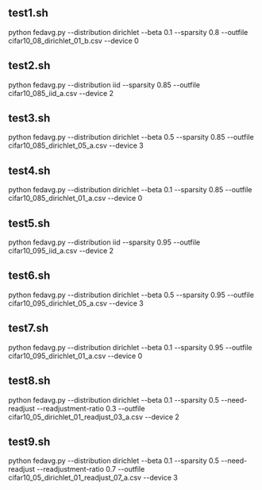 ## test1.sh

python fedavg.py --distribution dirichlet --beta 0.1 --sparsity 0.8 --outfile cifar10_08_dirichlet_01_b.csv --device 0

## test2.sh

python fedavg.py --distribution iid --sparsity 0.85 --outfile cifar10_085_iid_a.csv --device 2

## test3.sh

python fedavg.py --distribution dirichlet --beta 0.5 --sparsity 0.85 --outfile cifar10_085_dirichlet_05_a.csv --device 3

## test4.sh

python fedavg.py --distribution dirichlet --beta 0.1 --sparsity 0.85 --outfile cifar10_085_dirichlet_01_a.csv --device 0

## test5.sh

python fedavg.py --distribution iid --sparsity 0.95 --outfile cifar10_095_iid_a.csv --device 2

## test6.sh

python fedavg.py --distribution dirichlet --beta 0.5 --sparsity 0.95 --outfile cifar10_095_dirichlet_05_a.csv --device 3

## test7.sh

python fedavg.py --distribution dirichlet --beta 0.1 --sparsity 0.95 --outfile cifar10_095_dirichlet_01_a.csv --device 0

## test8.sh

python fedavg.py --distribution dirichlet --beta 0.1 --sparsity 0.5 --need-readjust --readjustment-ratio 0.3 --outfile cifar10_05_dirichlet_01_readjust_03_a.csv --device 2

## test9.sh

python fedavg.py --distribution dirichlet --beta 0.1 --sparsity 0.5 --need-readjust --readjustment-ratio 0.7 --outfile cifar10_05_dirichlet_01_readjust_07_a.csv --device 3